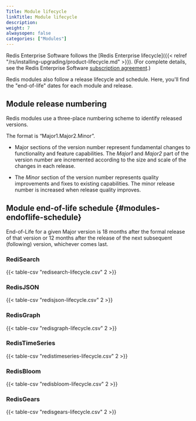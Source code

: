 ```yaml
---
Title: Module lifecycle
linkTitle: Module lifecycle
description:
weight: 7
alwaysopen: false
categories: ["Modules"]
---
```

Redis Enterprise Software follows the [Redis Enterprise lifecycle]({{< relref "/rs/installing-upgrading/product-lifecycle.md" >}}).  (For complete details, see the Redis Enterprise Software [subscription agreement](https://redis.com/software-subscription-agreement).)

Redis modules also follow a release lifecycle and schedule.  Here, you'll find the "end-of-life" dates for each module and release.

## Module release numbering

Redis modules use a three-place numbering scheme to identify released versions.

The format is “Major1.Major2.Minor”.

- Major sections of the version number represent fundamental changes to functionality and feature capabilities. The _Major1_ and _Major2_ part of the version number are incremented according to the size and scale of the changes in each release.

- The _Minor_ section of the version number represents quality improvements and fixes to existing capabilities.  The minor release number is increased when release quality improves.

## Module end-of-life schedule {#modules-endoflife-schedule}

End-of-Life for a given Major version is 18 months after the formal release of
that version or 12 months after the release of the next subsequent (following) version, whichever comes last.

### RediSearch

{{< table-csv "redisearch-lifecycle.csv" 2 >}}

### RedisJSON

{{< table-csv "redisjson-lifecycle.csv" 2 >}}

### RedisGraph

{{< table-csv "redisgraph-lifecycle.csv" 2 >}}

### RedisTimeSeries

{{< table-csv "redistimeseries-lifecycle.csv" 2 >}}

### RedisBloom

{{< table-csv "redisbloom-lifecycle.csv" 2 >}}

### RedisGears

{{< table-csv "redisgears-lifecycle.csv" 2 >}}
